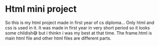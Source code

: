# Html mini project
So this is my html project made in first year of cs diploma...
Only html and css is used in it.
It was made in first year in very short period so it looks some childish😅 but i thinkn i was my best at that time.
The frame.html is main html file and other html files are different parts.
